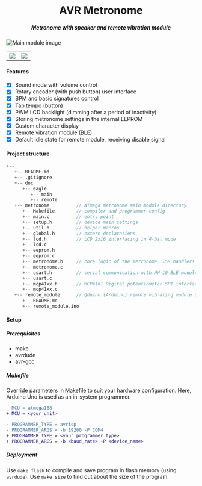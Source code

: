 <h1 align="center">AVR Metronome</h1>
<h5 align="center">Metronome with speaker and remote vibration module</h5>

![Main module image](https://github.com/wysockipiotr/avr-metronome/blob/master/doc/img/main.jpg)

<table>
<tr>
  <td style="text-align: center">
    <img src="https://github.com/wysockipiotr/avr-metronome/blob/master/doc/img/main.jpg"  />
  </td>
  <td style="text-align: center">
    <img src="https://github.com/wysockipiotr/avr-metronome/blob/master/doc/img/remote.jpg" />
  </td>

</tr>
</table>

#### Features
- [x] Sound mode with volume control
- [x] Rotary encoder (with push button) user interface
- [x] BPM and basic signatures control
- [x] Tap tempo (button)
- [x] PWM LCD backlight (dimming after a period of inactivity)
- [x] Storing metronome settings in the internal EEPROM
- [x] Custom character display
- [x] Remote vibration module (BLE)
- [x] Default idle state for remote module, receiving disable signal

#### Project structure
```c
+-- 
   +-- README.md
   +-- .gitignore
   +-- doc
      +-- eagle
         +-- main
         +-- remote
   +-- metronome          // ATmega metronome main module directory
      +-- Makefile        // compiler and programmer config
      +-- main.c          // entry point
      +-- setup.h         // device main settings
      +-- util.h          // helper macros
      +-- global.h        // extern declarations
      +-- lcd.h           // LCD 2x16 interfacing in 4-bit mode
      +-- lcd.c
      +-- eeprom.h
      +-- eeprom.c
      +-- metronome.h     // core logic of the metronome, ISR handlers
      +-- metronome.c
      +-- usart.h         // serial communication with HM-10 BLE module
      +-- usart.c
      +-- mcp41xx.h       // MCP4161 Digital potentiometer SPI interfacing
      +-- mcp41xx.c
   +-- remote_module      // Qduino (Arduino) remote vibrating module sketch directory
      +-- README.md
      +-- remote_module.ino
```


#### Setup
##### Prerequisites
- make
- avrdude
- avr-gcc
##### Makefile
Override parameters in Makefile to suit your hardware configuration. Here, Arduino Uno is used as an in-system programmer.
```diff
- MCU = atmega168
+ MCU = <your_unit>

- PROGRAMMER_TYPE = avrisp
- PROGRAMMER_ARGS = -b 19200 -P COM4
+ PROGRAMMER_TYPE = <your_programmer_type>
+ PROGRAMMER_ARGS = -b <baud_rate> -P <device_name>
```
##### Deployment
Use `make flash` to compile and save program in flash memory (using `avrdude`). Use `make size` to find out about the size of the program.
